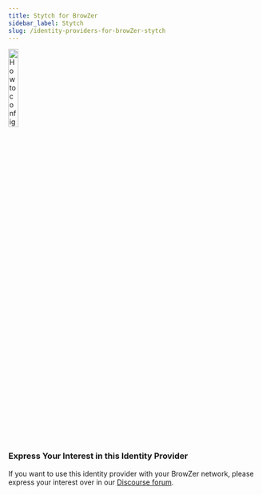 ```yaml
---
title: Stytch for BrowZer
sidebar_label: Stytch
slug: /identity-providers-for-browZer-stytch
---
```


<head>
  <title>Stytch for OpenZiti BrowZer</title>
  <meta
    name="description"
    content="How to configure Stytch for OpenZiti BrowZer."
  />
</head>

<img src="/icons/logo-stytch.svg" alt="How to configure Stytch for OpenZiti BrowZer" width="20%"/>

### Express Your Interest in this Identity Provider
If you want to use this identity provider with your BrowZer network, please express your interest over in our [Discourse forum](https://openziti.discourse.group/).
